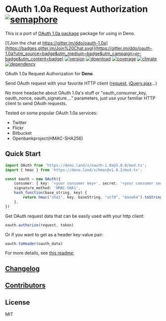 # OAuth 1.0a Request Authorization [![semaphore][semaphore-img]][semaphore-url]

This is a port of [OAuth 1.0a package](https://github.com/ddo/oauth-1.0a) package for using in Deno.

[![Join the chat at https://gitter.im/ddo/oauth-1.0a](https://badges.gitter.im/Join%20Chat.svg)](https://gitter.im/ddo/oauth-1.0a?utm_source=badge&utm_medium=badge&utm_campaign=pr-badge&utm_content=badge)
[![version][version-img]][version-url]
[![download][download-img]][download-url]
[![coverage][coverage-img]][coverage-url]
[![climate][climate-img]][climate-url]
[![dependency][dependency-img]][dependency-url]

[semaphore-img]: https://semaphoreci.com/api/v1/ddo/oauth-1-0a/branches/master/badge.svg
[semaphore-url]: https://semaphoreci.com/ddo/oauth-1-0a
[download-img]: https://img.shields.io/npm/dm/oauth-1.0a.svg?style=flat-square
[download-url]: https://www.npmjs.com/package/oauth-1.0a
[version-img]: https://img.shields.io/npm/v/oauth-1.0a.svg?style=flat-square
[version-url]: https://www.npmjs.com/package/oauth-1.0a
[dependency-img]: https://img.shields.io/david/ddo/oauth-1.0a.svg?style=flat-square
[dependency-url]: https://david-dm.org/ddo/oauth-1.0a
[coverage-img]: https://img.shields.io/coveralls/ddo/oauth-1.0a/master.svg?style=flat-square
[coverage-url]: https://coveralls.io/r/ddo/oauth-1.0a?branch=master
[climate-img]: https://img.shields.io/codeclimate/github/ddo/oauth-1.0a.svg?style=flat-square
[climate-url]: https://codeclimate.com/github/ddo/oauth-1.0a

OAuth 1.0a Request Authorization for **Deno**.

Send OAuth request with your favorite HTTP client ([request](https://github.com/mikeal/request), [jQuery.ajax](http://api.jquery.com/jQuery.ajax/)...)

No more headache about OAuth 1.0a's stuff or "oauth_consumer_key, oauth_nonce, oauth_signature...." parameters, just use your familiar HTTP client to send OAuth requests.

Tested on some popular OAuth 1.0a services:

-   Twitter
-   Flickr
-   Bitbucket
-   Openbankproject(HMAC-SHA256)

## Quick Start

```ts
import OAuth from 'https://deno.land/x/oauth-1.0a@3.0.0/mod.ts';
import { hmac } from 'https://deno.land/x/hmac@v1.0.2/mod.ts';

const oauth = new OAuth({
    consumer: { key: '<your consumer key>', secret: '<your consumer secret>' },
    signature_method: 'HMAC-SHA1',
    hash_function(base_string, key) {
        return hmac("sha1", key, baseString, "utf8", "base64").toString();
    },
})
```

Get OAuth request data that can be easily used with your http client:

```js
oauth.authorize(request, token)
```

Or if you want to get as a header key-value pair:

```js
oauth.toHeader(oauth_data)
```

For more details, see [this readme](https://github.com/ddo/oauth-1.0a/README.md);

## [Changelog](https://github.com/ddo/oauth-1.0a/releases)

## [Contributors](https://github.com/ddo/oauth-1.0a/graphs/contributors)

## License

MIT